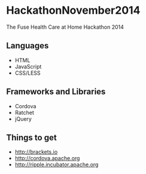 HackathonNovember2014
=====================

The Fuse Health Care at Home Hackathon 2014

## Languages
- HTML
- JavaScript
- CSS/LESS

## Frameworks and Libraries
- Cordova
- Ratchet
- jQuery

## Things to get
- http://brackets.io
- http://cordova.apache.org
- http://ripple.incubator.apache.org
